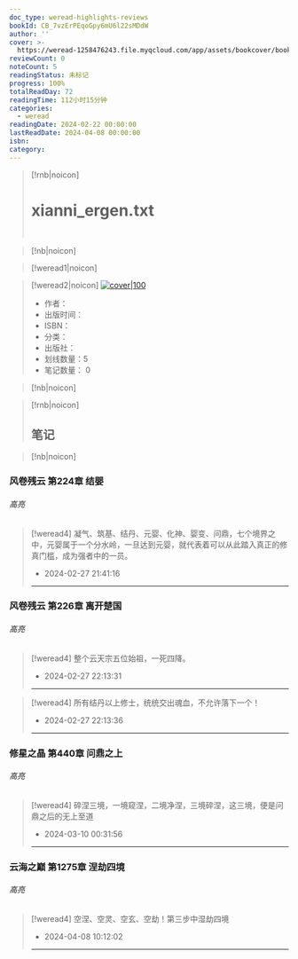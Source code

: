 ```yaml
---
doc_type: weread-highlights-reviews
bookId: CB_7vzErPEqoGpy6mU6l22sMDdW
author: ''
cover: >-
  https://weread-1258476243.file.myqcloud.com/app/assets/bookcover/book_cover_default_imported_06.png
reviewCount: 0
noteCount: 5
readingStatus: 未标记
progress: 100%
totalReadDay: 72
readingTime: 112小时15分钟
categories:
  - weread
readingDate: 2024-02-22 00:00:00
lastReadDate: 2024-04-08 00:00:00
isbn:
category:
---
```

>[!rnb|noicon] 
># xianni_ergen.txt
>` `

>[!nb|noicon]
>

>[!weread1|noicon] 
> 


>[!weread2|noicon] [![cover|100](https://weread-1258476243.file.myqcloud.com/app/assets/bookcover/book_cover_default_imported_06.png)](https://weread-1258476243.file.myqcloud.com/app/assets/bookcover/book_cover_default_imported_06.png)
> - 作者： 
> - 出版时间： 
> - ISBN： 
> - 分类： 
> - 出版社： 
> - 划线数量：5
> - 笔记数量： 0

>[!nb|noicon]
>

>[!rnb|noicon] 
>## 笔记


>[!nb|noicon]
>



   
      
  

   
      
  

   
      
  

   
      
  



### 风卷残云 第224章 结婴



###### 高亮

>[!weread4] 凝气、筑基、结丹、元婴、化神、婴变、问鼎，七个境界之中，元婴属于一个分水岭，一旦达到元婴，就代表着可以从此踏入真正的修真门槛，成为强者中的一员。
 >- 2024-02-27 21:41:16
 >---












### 风卷残云 第226章 离开楚国





###### 高亮

>[!weread4] 整个云天宗五位始祖，一死四降。
 >- 2024-02-27 22:13:31
 >---

>[!weread4] 所有结丹以上修士，统统交出魂血，不允许落下一个！
 >- 2024-02-27 22:13:36
 >---










### 修星之晶 第440章 问鼎之上







###### 高亮

>[!weread4] 碎涅三境，一境窥涅，二境净涅，三境碎涅，这三境，便是问鼎之后的无上至道
 >- 2024-03-10 00:31:56
 >---








### 云海之巅 第1275章 涅劫四境









###### 高亮

>[!weread4] 空涅、空灵、空玄、空劫！第三步中湿劫四境
 >- 2024-04-08 10:12:02
 >---





